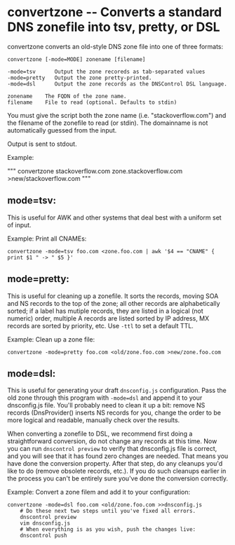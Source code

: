 # convertzone -- Converts a standard DNS zonefile into tsv, pretty, or DSL

convertzone converts an old-style DNS zone file into one of three formats:

    convertzone [-mode=MODE] zonename [filename]

    -mode=tsv      Output the zone recoreds as tab-separated values
    -mode=pretty   Output the zone pretty-printed.
    -mode=dsl      Output the zone records as the DNSControl DSL language.

    zonename    The FQDN of the zone name.
    filename    File to read (optional. Defaults to stdin)

You must give the script both the zone name (i.e. "stackoverflow.com")
and the filename of the zonefile to read (or stdin). The domainname is not
automatically guessed from the input.

Output is sent to stdout.

Example:

"""
convertzone stackoverflow.com zone.stackoverflow.com >new/stackoverflow.com
"""


## mode=tsv:

This is useful for AWK and other systems that deal best with a
uniform set of input.

Example: Print all CNAMEs:

    convertzone -mode=tsv foo.com <zone.foo.com | awk '$4 == "CNAME" { print $1 " -> " $5 }'


## mode=pretty:

This is useful for cleaning up a zonefile. It sorts the records,
moving SOA and NS records to the top of the zone; all other records
are alphabetically sorted; if a label has mutiple records, they are
listed in a logical (not numeric) order, multiple A records are
listed sorted by IP address, MX records are sorted by priority,
etc.  Use `-ttl` to set a default TTL.

Example: Clean up a zone file:

    convertzone -mode=pretty foo.com <old/zone.foo.com >new/zone.foo.com


## mode=dsl:

This is useful for generating your draft `dnsconfig.js` configuration.
Pass the old zone through this program with `-mode=dsl` and append
it to your dnsconfig.js file. You'll probably need to clean it up
a bit: remove NS records (DnsProvider() inserts NS records for you,
change the order to be more logical and readable, manually check
over the results.

When converting a zonefile to DSL, we recommend first doing a
straightforward conversion, do not change any records at this time.
Now you can run `dnscontrol preview` to verify that dnsconfig.js
file is correct, and you will see that it has found zero changes
are needed. That means you have done the conversion property.  After
that step, do any cleanups you'd like to do (remove obsolete records,
etc.).  If you do such cleanups earlier in the process you can't
be entirely sure you've done the conversion correctly.

Example: Convert a zone filem and add it to your configuration:

    convertzone -mode=dsl foo.com <old/zone.foo.com >>dnsconfig.js
		# Do these next two steps until you've fixed all errors.
		dnscontrol preview
		vim dnsconfig.js
		# When everything is as you wish, push the changes live:
		dnscontrol push

